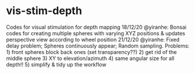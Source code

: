 # vis-stim-depth
Codes for visual stimulation for depth mapping
18/12/20 @yiranhe: Bonsai codes for creating multiple spheres with varying XYZ positions & updates perspective view according to wheel position
21/12/20 @yiranhe: Fixed delay problem; Spheres continuously appear; Random sampling.
                   Problems: 1) front spheres block back ones (set transparency??)
                             2) get rid of the middle sphere
                             3) XY to elevation/azimuth
                             4) same angular size for all depth!!
                             5) simplify & tidy up the workflow
